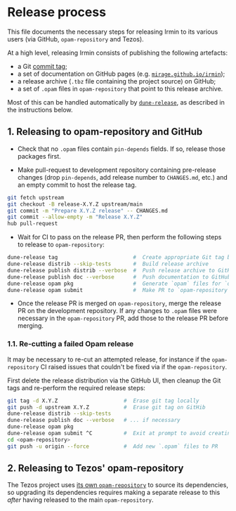 # Release process

This file documents the necessary steps for releasing Irmin to its various users
(via GitHub, `opam-repository` and Tezos).

At a high level, releasing Irmin consists of publishing the following artefacts:

- a Git [commit tag][git-tags];
- a set of documentation on GitHub pages (e.g. [`mirage.github.io/irmin`][pages-docs]);
- a release archive (`.tbz` file containing the project source) on GitHub;
- a set of `.opam` files in `opam-repository` that point to this release archive.

Most of this can be handled automatically by [`dune-release`][dune-release], as
described in the instructions below.

[git-tags]: https://git-scm.com/book/en/v2/Git-Basics-Tagging
[pages-docs]: https://mirage.github.io/irmin
[dune-release]: https://github.com/ocamllabs/dune-release

## 1. Releasing to opam-repository and GitHub

- Check that no `.opam` files contain `pin-depends` fields. If so, release those
  packages first.

- Make pull-request to development repository containing pre-release changes
  (drop `pin-depends`, add release number to `CHANGES.md`, etc.) and an empty
  commit to host the release tag.

```sh
git fetch upstream
git checkout -B release-X.Y.Z upstream/main
git commit -m "Prepare X.Y.Z release" -- CHANGES.md
git commit --allow-empty -m "Release X.Y.Z"
hub pull-request
```

- Wait for CI to pass on the release PR, then perform the following steps to
  release to `opam-repository`:

```sh
dune-release tag                        #  Create appropriate Git tag by reading CHANGES.md
dune-release distrib --skip-tests       #  Build release archive
dune-release publish distrib --verbose  #  Push release archive to GitHub
dune-release publish doc --verbose      #  Push documentation to GitHub pages
dune-release opam pkg                   #  Generate `opam` files for `opam-repository`
dune-release opam submit                #  Make PR to `opam-repository`
```

- Once the release PR is merged on `opam-repository`, merge the release PR on
  the development repository. If any changes to `.opam` files were necessary in
  the `opam-repository` PR, add those to the release PR before merging.

### 1.1. Re-cutting a failed Opam release

It may be necessary to re-cut an attempted release, for instance if the
`opam-repository` CI raised issues that couldn't be fixed via if the
`opam-repository`.

First delete the release distribution via the GitHub UI, then cleanup the Git
tags and re-perform the required release steps:

```sh
git tag -d X.Y.Z                     #  Erase git tag locally
git push -d upstream X.Y.Z           #  Erase git tag on GitHib
dune-release distrib --skip-tests
dune-release publish doc --verbose   # ... if necessary
dune-release opam pkg
dune-release opam submit ^C          #  Exit at prompt to avoid creating pull request
cd <opam-repository>
git push -u origin --force           #  Add new `.opam` files to PR
```

## 2. Releasing to Tezos' opam-repository

The Tezos project uses [its own `opam-repository`][tezos-opam] to source its
dependencies, so upgrading its dependencies requires making a separate release
to this _after_ having released to the main `opam-repository`.

[tezos-opam]: https://gitlab.com/tezos/opam-repository
